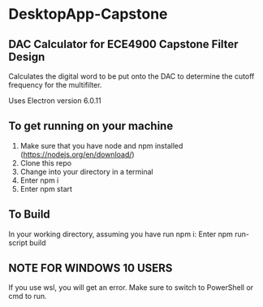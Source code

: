 # DesktopApp-Capstone

## DAC Calculator for ECE4900 Capstone Filter Design

Calculates the digital word to be put onto the DAC to determine the cutoff frequency for the multifilter.

Uses Electron version 6.0.11

## To get running on your machine

1. Make sure that you have node and npm installed (https://nodejs.org/en/download/)
2. Clone this repo
3. Change into your directory in a terminal
4. Enter npm i
5. Enter npm start


## To Build
In your working directory, assuming you have run npm i:
Enter npm run-script build

## NOTE FOR WINDOWS 10 USERS
If you use wsl, you will get an error. Make sure to switch to PowerShell or cmd to run.
